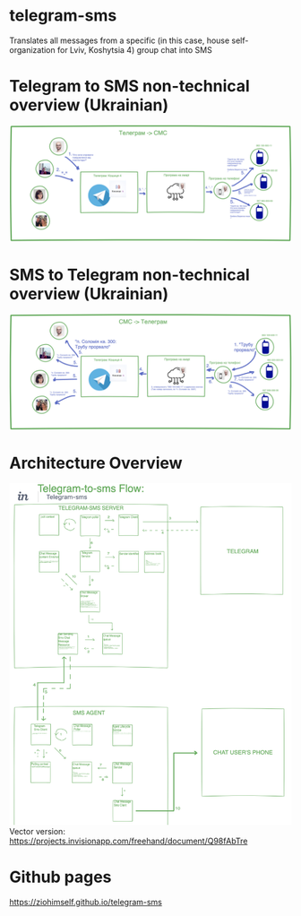 # telegram-sms
Translates all messages from a specific (in this case, house self-organization for Lviv, Koshytsia 4) group chat into SMS

# Telegram to SMS non-technical overview (Ukrainian)
![telegram-sms-ua.png](https://github.com/ZioHimself/telegram-sms/raw/master/public/images/telegram-sms-ua.png)

# SMS to Telegram non-technical overview (Ukrainian)
![sms-telegram-ua.png](https://github.com/ZioHimself/telegram-sms/raw/master/public/images/sms-telegram-ua.png)

# Architecture Overview
![telegram-sms-architecture-overview.png](https://github.com/ZioHimself/telegram-sms/raw/master/public/images/telegram-sms-architecture-overview.png)
Vector version: https://projects.invisionapp.com/freehand/document/Q98fAbTre 

# Github pages
https://ziohimself.github.io/telegram-sms
